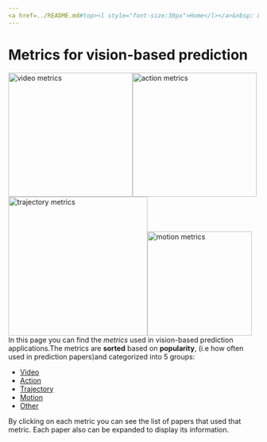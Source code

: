 ```yaml
---
<a href=../README.md#top><l style="font-size:30px">Home</l></a>&nbsp; &nbsp; &nbsp; &nbsp; &nbsp; &nbsp;<a href=../papers/papers.md#top><l style="font-size:30px">Papers</l></a>&nbsp; &nbsp; &nbsp; &nbsp; &nbsp; &nbsp;<a href=../datasets/datasets.md#top><l style="font-size:30px">Datasets</l></a>&nbsp; &nbsp; &nbsp; &nbsp; &nbsp; &nbsp;<l style="font-size:35px">Metrics</l>&nbsp; &nbsp; &nbsp; &nbsp; &nbsp; &nbsp;
---
```

<a name=top></a>
# Metrics for vision-based prediction
 <img src="../images/video_metrics.png" alt="video metrics" width="250"/><img src="../images/action_metrics.png" alt="action metrics" width="250"/><img src="../images/trajectory_metrics.png" alt="trajectory metrics" width="280"/><img src="../images/motion_metrics.png" alt="motion metrics" width="210"/><br/>
In this page you can find the *metrics* used in vision-based prediction applications.The metrics are **sorted** based on **popularity**, (i.e how often used in prediction papers)and categorized into 5 groups:
* <a href=video_metrics.md#top>Video</a>
* <a href=action_metrics.md#top>Action</a>
* <a href=trajectory_metrics.md#top>Trajectory</a>
* <a href=motion_metrics.md#top>Motion</a>
* <a href=other_metrics.md#top>Other</a>

By clicking on each metric you can see the list of papers that used that metric. Each paper also can be expanded to display its information.
